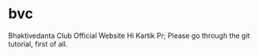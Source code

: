 # bvc
Bhaktivedanta Club Official Website
Hi Kartik Pr;
Please go through the git tutorial, first of all.
